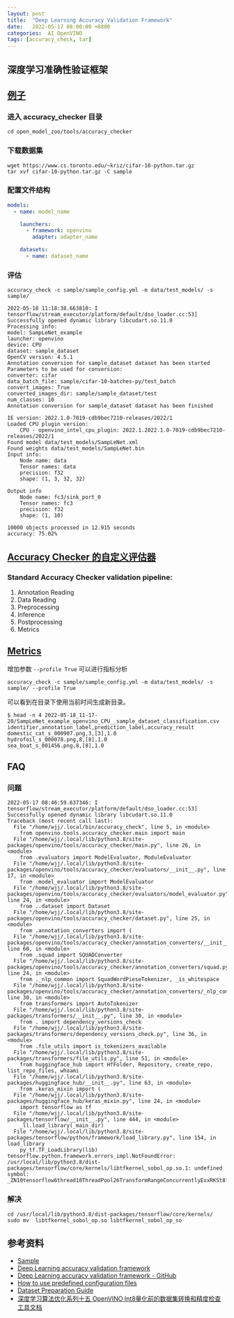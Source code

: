 ```yaml
---
layout: post
title:  "Deep Learning Accuracy Validation Framework"
date:   2022-05-17 08:00:00 +0800
categories:  AI OpenVINO
tags: [accuracy_check, tar]
---
```


## 深度学习准确性验证框架

## [例子](https://docs.openvino.ai/latest/omz_tools_accuracy_checker_sample.html)
### 进入 accuracy_checker 目录
```shell
cd open_model_zoo/tools/accuracy_checker
```

### 下载数据集
```shell
wget https://www.cs.toronto.edu/~kriz/cifar-10-python.tar.gz
tar xvf cifar-10-python.tar.gz -C sample
```

### 配置文件结构
```yml
models:
  - name: model_name

    launchers:
      - framework: openvino
        adapter: adapter_name

    datasets:
      - name: dataset_name
```

### 评估
```shell
accuracy_check -c sample/sample_config.yml -m data/test_models/ -s sample/
```
```
2022-05-18 11:18:38.663810: I tensorflow/stream_executor/platform/default/dso_loader.cc:53] Successfully opened dynamic library libcudart.so.11.0
Processing info:
model: SampLeNet_example
launcher: openvino
device: CPU
dataset: sample_dataset
OpenCV version: 4.5.1
Annotation conversion for sample_dataset dataset has been started
Parameters to be used for conversion:
converter: cifar
data_batch_file: sample/cifar-10-batches-py/test_batch
convert_images: True
converted_images_dir: sample/sample_dataset/test
num_classes: 10
Annotation conversion for sample_dataset dataset has been finished

IE version: 2022.1.0-7019-cdb9bec7210-releases/2022/1
Loaded CPU plugin version:
    CPU - openvino_intel_cpu_plugin: 2022.1.2022.1.0-7019-cdb9bec7210-releases/2022/1
Found model data/test_models/SampLeNet.xml
Found weights data/test_models/SampLeNet.bin
Input info:
	Node name: data
	Tensor names: data
	precision: f32
	shape: (1, 3, 32, 32)

Output info
	Node name: fc3/sink_port_0
	Tensor names: fc3
	precision: f32
	shape: (1, 10)

10000 objects processed in 12.915 seconds
accuracy: 75.02%
```

## [Accuracy Checker 的自定义评估器](https://docs.openvino.ai/latest/omz_tools_accuracy_checker_custom_evaluators.html)
### Standard Accuracy Checker validation pipeline: 
  1. Annotation Reading
  2. Data Reading
  3. Preprocessing
  4. Inference
  5. Postprocessing
  6. Metrics


## [Metrics](https://docs.openvino.ai/latest/omz_tools_accuracy_checker_metrics.html)
增加参数 ```--profile True``` 可以进行指标分析
```shell
accuracy_check -c sample/sample_config.yml -m data/test_models/ -s sample/ --profile True
```

可以看到在目录下使用当前时间生成新目录。
```
$ head -n 4 2022-05-18_11-17-20/SampLeNet_example_openvino_CPU__sample_dataset_classification.csv 
identifier,annotation_label,prediction_label,accuracy_result
domestic_cat_s_000907.png,3,[3],1.0
hydrofoil_s_000078.png,8,[8],1.0
sea_boat_s_001456.png,8,[8],1.0
```


## FAQ
### 问题
```shell
2022-05-17 08:46:59.637346: I tensorflow/stream_executor/platform/default/dso_loader.cc:53] Successfully opened dynamic library libcudart.so.11.0
Traceback (most recent call last):
  File "/home/wjj/.local/bin/accuracy_check", line 5, in <module>
    from openvino.tools.accuracy_checker.main import main
  File "/home/wjj/.local/lib/python3.8/site-packages/openvino/tools/accuracy_checker/main.py", line 26, in <module>
    from .evaluators import ModelEvaluator, ModuleEvaluator
  File "/home/wjj/.local/lib/python3.8/site-packages/openvino/tools/accuracy_checker/evaluators/__init__.py", line 17, in <module>
    from .model_evaluator import ModelEvaluator
  File "/home/wjj/.local/lib/python3.8/site-packages/openvino/tools/accuracy_checker/evaluators/model_evaluator.py", line 24, in <module>
    from ..dataset import Dataset
  File "/home/wjj/.local/lib/python3.8/site-packages/openvino/tools/accuracy_checker/dataset.py", line 25, in <module>
    from .annotation_converters import (
  File "/home/wjj/.local/lib/python3.8/site-packages/openvino/tools/accuracy_checker/annotation_converters/__init__.py", line 60, in <module>
    from .squad import SQUADConverter
  File "/home/wjj/.local/lib/python3.8/site-packages/openvino/tools/accuracy_checker/annotation_converters/squad.py", line 24, in <module>
    from ._nlp_common import SquadWordPieseTokenizer, _is_whitespace
  File "/home/wjj/.local/lib/python3.8/site-packages/openvino/tools/accuracy_checker/annotation_converters/_nlp_common.py", line 30, in <module>
    from transformers import AutoTokenizer
  File "/home/wjj/.local/lib/python3.8/site-packages/transformers/__init__.py", line 30, in <module>
    from . import dependency_versions_check
  File "/home/wjj/.local/lib/python3.8/site-packages/transformers/dependency_versions_check.py", line 36, in <module>
    from .file_utils import is_tokenizers_available
  File "/home/wjj/.local/lib/python3.8/site-packages/transformers/file_utils.py", line 51, in <module>
    from huggingface_hub import HfFolder, Repository, create_repo, list_repo_files, whoami
  File "/home/wjj/.local/lib/python3.8/site-packages/huggingface_hub/__init__.py", line 63, in <module>
    from .keras_mixin import (
  File "/home/wjj/.local/lib/python3.8/site-packages/huggingface_hub/keras_mixin.py", line 24, in <module>
    import tensorflow as tf
  File "/home/wjj/.local/lib/python3.8/site-packages/tensorflow/__init__.py", line 444, in <module>
    _ll.load_library(_main_dir)
  File "/home/wjj/.local/lib/python3.8/site-packages/tensorflow/python/framework/load_library.py", line 154, in load_library
    py_tf.TF_LoadLibrary(lib)
tensorflow.python.framework.errors_impl.NotFoundError: /usr/local/lib/python3.8/dist-packages/tensorflow/core/kernels/libtfkernel_sobol_op.so.1: undefined symbol: _ZN10tensorflow6thread10ThreadPool26TransformRangeConcurrentlyExxRKSt8functionIFvxxEE
```

### 解决
```shell
cd /usr/local/lib/python3.8/dist-packages/tensorflow/core/kernels/
sudo mv  libtfkernel_sobol_op.so libtfkernel_sobol_op_so
```

## 参考资料
* [Sample](https://docs.openvino.ai/latest/omz_tools_accuracy_checker_sample.html)
* [Deep Learning accuracy validation framework](https://docs.openvino.ai/latest/omz_tools_accuracy_checker_sample.html)
* [Deep Learning accuracy validation framework - GitHub](https://github.com/openvinotoolkit/open_model_zoo/blob/master/tools/accuracy_checker/README.md)
* [How to use predefined configuration files](https://docs.openvino.ai/latest/omz_tools_accuracy_checker_configs.html)
* [Dataset Preparation Guide](https://docs.openvino.ai/latest/omz_data_datasets.html)
* [深度学习算法优化系列十五 OpenVINO Int8量化前的数据集转换和精度检查工具文档](https://mp.weixin.qq.com/s/llqLuKjortY_36L_Gv7R2A)
